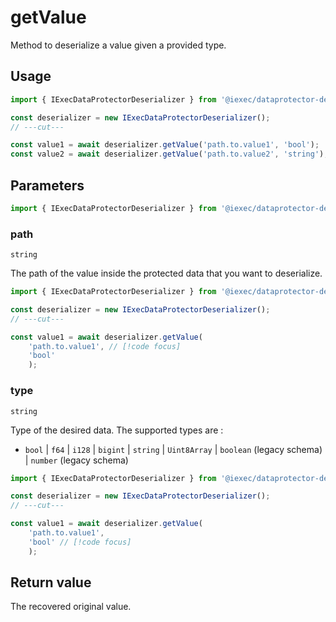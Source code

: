# getValue

Method to deserialize a value given a provided type. 

## Usage

```ts twoslash [NodeJS]
import { IExecDataProtectorDeserializer } from '@iexec/dataprotector-deserializer';

const deserializer = new IExecDataProtectorDeserializer();
// ---cut---

const value1 = await deserializer.getValue('path.to.value1', 'bool');
const value2 = await deserializer.getValue('path.to.value2', 'string');
```

## Parameters

```ts twoslash
import { IExecDataProtectorDeserializer } from '@iexec/dataprotector-deserializer';
```

### path

`string`

The path of the value inside the protected data that you want to deserialize.

<!-- prettier-ignore-start -->
```ts twoslash [NodeJS]
import { IExecDataProtectorDeserializer } from '@iexec/dataprotector-deserializer';

const deserializer = new IExecDataProtectorDeserializer();
// ---cut---

const value1 = await deserializer.getValue(
    'path.to.value1', // [!code focus]
    'bool'
    );
```
<!-- prettier-ignore-end -->

### type

`string`

Type of the desired data. The supported types are :

- `bool` | `f64` | `i128` | `bigint` | `string` | `Uint8Array` | `boolean`
  (legacy schema) | `number` (legacy schema)

<!-- prettier-ignore-start -->
```ts twoslash [NodeJS]
import { IExecDataProtectorDeserializer } from '@iexec/dataprotector-deserializer';

const deserializer = new IExecDataProtectorDeserializer();
// ---cut---

const value1 = await deserializer.getValue(
    'path.to.value1', 
    'bool' // [!code focus]
    );
```
<!-- prettier-ignore-end -->

## Return value

The recovered original value.
